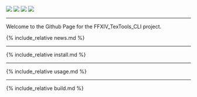 <p align="center">

<a href="https://github.com/fosspill/FFXIV_TexTools_CLI/graphs/commit-activity"><img src="https://img.shields.io/badge/Maintained%3F-yes-green.svg"></a> 
  <a href="#"><img src="https://img.shields.io/badge/Functional%3F-yes-success.svg"></a> 
  <a href="https://dependabot.com"><img src="https://api.dependabot.com/badges/status?host=github&repo=fosspill/FFXIV_TexTools_CLI"></a>
    <a href="https://www.codefactor.io/repository/github/fosspill/ffxiv_textools_cli/overview/master"><img src="https://www.codefactor.io/repository/github/fosspill/ffxiv_textools_cli/badge/master"></a>
      
</p>

----

Welcome to the Github Page for the FFXIV_TexTools_CLI project.

{% include_relative news.md %}

----

{% include_relative install.md %}

----

{% include_relative usage.md %}

----

{% include_relative build.md %}
